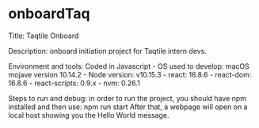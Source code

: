 # onboardTaq

Title: Taqtile Onboard

Description: onboard initiation project for Taqtile intern devs.

Environment and tools: 
    Coded in Javascript 
    - OS used to develop: macOS mojave version 10.14.2
    - Node version: v10.15.3
    - react: 16.8.6
    - react-dom: 16.8.6
    - react-scripts: 0.9.x
    - nvm: 0.26.1

Steps to run and debug: in order to run the project, you should have npm installed and then use:
    npm run start
    After that, a webpage will open on a local host showing you the Hello World message.
